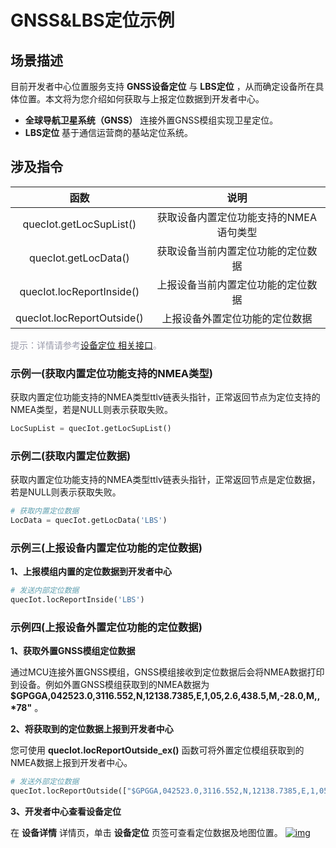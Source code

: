 # GNSS&LBS定位示例
## __场景描述__
目前开发者中心位置服务支持 __GNSS设备定位__ 与 __LBS定位__ ，从而确定设备所在具体位置。本文将为您介绍如何获取与上报定位数据到开发者中心。

* __全球导航卫星系统（GNSS）__ 
	连接外置GNSS模组实现卫星定位。
* __LBS定位__ 
基于通信运营商的基站定位系统。
## __涉及指令__

| 函数 | 说明  |
|:--------:| :-------------:|
| quecIot.getLocSupList()|获取设备内置定位功能支持的NMEA语句类型 |
| quecIot.getLocData() |获取设备当前内置定位功能的定位数据 |
| quecIot.locReportInside()|上报设备当前内置定位功能的定位数据 |
| quecIot.locReportOutside()|上报设备外置定位功能的定位数据 |

<font color=#999AAA >提示：详情请参考[设备定位 相关接口](/deviceDevelop/nb/QuecPython/api/nb-quecpython-api-05.md)。</font>

### __示例一(获取内置定位功能支持的NMEA类型)__

获取内置定位功能支持的NMEA类型ttlv链表头指针，正常返回节点为定位支持的NMEA类型，若是NULL则表示获取失败。

```py
LocSupList = quecIot.getLocSupList()
```


### __示例二(获取内置定位数据)__
获取内置定位功能支持的NMEA类型ttlv链表头指针，正常返回节点是定位数据，若是NULL则表示获取失败。

```py
# 获取内置定位数据
LocData = quecIot.getLocData('LBS')
```




### __示例三(上报设备内置定位功能的定位数据)__
__1、上报模组内置的定位数据到开发者中心__
```py
# 发送内部定位数据 
quecIot.locReportInside('LBS')
```

### __示例四(上报设备外置定位功能的定位数据)__
__1、获取外置GNSS模组定位数据__

通过MCU连接外置GNSS模组，GNSS模组接收到定位数据后会将NMEA数据打印到设备。例如外置GNSS模组获取到的NMEA数据为 __$GPGGA,042523.0,3116.552,N,12138.7385,E,1,05,2.6,438.5,M,-28.0,M,,*78"__ 。

__2、将获取到的定位数据上报到开发者中心__

您可使用 __quecIot.locReportOutside_ex()__ 函数可将外置定位模组获取到的NMEA数据上报到开发者中心。

```py
# 发送外部定位数据 
quecIot.locReportOutside(["$GPGGA,042523.0,3116.552,N,12138.7385,E,1,05,2.6,438.5,M,-28.0,M,,*78"])
```
__3、开发者中心查看设备定位__

在 __设备详情__ 详情页，单击 __设备定位__ 页签可查看定位数据及地图位置。
<a data-fancybox title="img" href="/deviceDevelop/nb/QuecPython/resource/LBS&GNSS/Example-01.png">![img](/deviceDevelop/nb/QuecPython/resource/LBS&GNSS/Example-01.png)</a>




 


